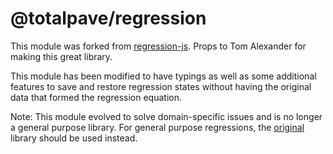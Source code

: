 
# @totalpave/regression

This module was forked from [regression-js](https://github.com/Tom-Alexander/regression-js). Props to Tom Alexander for making this great library.

This module has been modified to have typings as well as some additional features to save and restore regression states without having the original data that formed the regression equation.

Note: This module evolved to solve domain-specific issues and is no longer a general purpose library. For general purpose regressions, the [original](https://github.com/Tom-Alexander/regression-js) library should be used instead.

